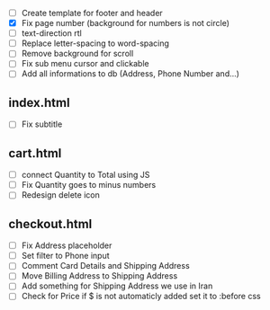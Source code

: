 - [ ] Create template for footer and header
- [x] Fix page number (background for numbers is not circle)
- [ ] text-direction rtl
- [ ] Replace letter-spacing to word-spacing
- [ ] Remove background for scroll
- [ ] Fix sub menu cursor and clickable
- [ ] Add all informations to db (Address, Phone Number and...)

## index.html
- [ ] Fix subtitle 

## cart.html
- [ ] connect Quantity to Total using JS
- [ ] Fix Quantity goes to minus numbers
- [ ] Redesign delete icon

## checkout.html
- [ ] Fix Address placeholder
- [ ] Set filter to Phone input
- [ ] Comment Card Details and Shipping Address
- [ ] Move Billing Address to Shipping Address
- [ ] Add something for Shipping Address we use in Iran
- [ ] Check for Price if $ is not automaticly added set it to :before css